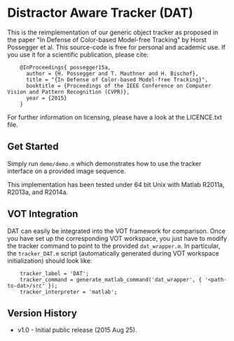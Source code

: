 # Distractor Aware Tracker (DAT)

This is the reimplementation of our generic object tracker as proposed in the
paper "In Defense of Color-based Model-free Tracking" by Horst Possegger et al.
This source-code is free for personal and academic use.
If you use it for a scientific publication, please cite:

        @InProceedings{ possegger15a, 
          author = {H. Possegger and T. Mauthner and H. Bischof}, 
          title = "{In Defense of Color-based Model-free Tracking}", 
          booktitle = {Proceedings of the IEEE Conference on Computer Vision and Pattern Recognition (CVPR)}, 
          year = {2015}
        }

For further information on licensing, please have a look at the LICENCE.txt file.

## Get Started

Simply run `demo/demo.m` which demonstrates how to use the tracker interface on a provided image sequence.

This implementation has been tested under 64 bit Unix with Matlab R2011a, R2013a, and R2014a.


## VOT Integration

DAT can easily be integrated into the VOT framework for comparison.
Once you have set up the corresponding VOT workspace, you just have to modify the tracker command to point to the provided `dat_wrapper.m`.
In particular, the `tracker_DAT.m` script (automatically generated during VOT workspace initialization) should look like:

        tracker_label = 'DAT';
        tracker_command = generate_matlab_command('dat_wrapper', { '<path-to-dat>/src' });
        tracker_interpreter = 'matlab';


## Version History

  * v1.0 - Initial public release (2015 Aug 25).

